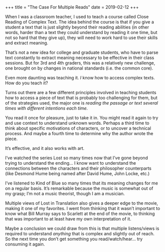 +++
title = "The Case For Multiple Reads"
date = 2019-02-12
+++

When I was a classroom teacher, I used to teach a course called Close Reading of Complex Text. The idea behind the course is that if you give a student a text that is just slightly beyond their reading abilities (in other words, harder than a text they could understand by reading it one time, but not so hard that they give up), they will need to work hard to use their skills and extract meaning.

That’s not a new idea for college and graduate students, who have to parse text constantly to extract meaning necessary to be effective in their class sessions. But for 3rd and 4th graders, this was a relatively new challenge, one brought on by changes in national standards (i.e. the common core).

Even more daunting was teaching it. _I_ know how to access complex texts. How do you teach it?

Turns out there are a few different principles involved in teaching students how to access a piece of text that is probably too challenging for them, but of the strategies used, the major one is _reading the passage or text several times with different intentions each time._

You read it once for pleasure, just to take it in. You might read it again to try and use context to understand unknown words. Perhaps a third time to think about specific motivations of characters, or to uncover a technical process. And maybe a fourth time to determine why the author wrote the piece.

It’s effective, and it also works with art.

I’ve watched the series Lost so many times now that I’ve gone beyond trying to understand the ending… I know want to understand the connections between the characters and their philosopher counterparts (like Desmond Hume being named after David Hume, John Locke, etc.)

I’ve listened to Kind of Blue so many times that its meaning changes for me on a regular basis. It’s remarkable because the music is somewhat out of my grasp; I’m not a music theorist, though I am a musician. 

Multiple views of Lost in Translation also gives a deeper edge to the movie, making it one of my favorites. I went from thinking that it wasn’t important to know what Bill Murray says to Scarlett at the end of the movie, to thinking that was important to at least have my own interpretation of it.

Maybe a conclusion we could draw from this is that multiple listens/views is required to understand _anything_ that is complex and slightly out of reach. So the next time you don’t get something you read/watch/hear… try consuming it again.